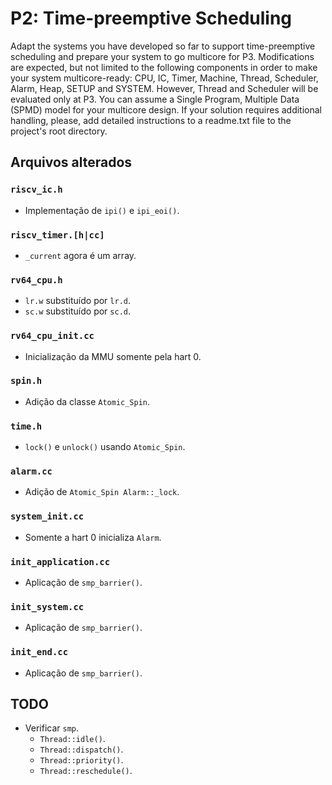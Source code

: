 # P2: Time-preemptive Scheduling

Adapt the systems you have developed so far to support time-preemptive scheduling and prepare your system to go multicore for P3. 
Modifications are expected, but not limited to the following components in order to make your system multicore-ready: CPU, IC, Timer, Machine, Thread, Scheduler, Alarm, Heap, SETUP and SYSTEM. 
However, Thread and Scheduler will be evaluated only at P3.
You can assume a Single Program, Multiple Data (SPMD) model for your multicore design. 
If your solution requires additional handling, please, add detailed instructions to a readme.txt file to the project's root directory.

## Arquivos alterados 

### `riscv_ic.h`

- Implementação de `ipi()` e `ipi_eoi()`.

### `riscv_timer.[h|cc]`

- `_current` agora é um array.

### `rv64_cpu.h`

- `lr.w` substituído por `lr.d`.
- `sc.w` substituído por `sc.d`.

### `rv64_cpu_init.cc`

- Inicialização da MMU somente pela hart 0.

### `spin.h`

- Adição da classe `Atomic_Spin`.

### `time.h`

- `lock()` e `unlock()` usando `Atomic_Spin`.

### `alarm.cc`

- Adição de `Atomic_Spin Alarm::_lock`.

### `system_init.cc`

- Somente a hart 0 inicializa `Alarm`.

### `init_application.cc`

- Aplicação de `smp_barrier()`.

### `init_system.cc`

- Aplicação de `smp_barrier()`.

### `init_end.cc`

- Aplicação de `smp_barrier()`.

## TODO

- Verificar `smp`.
  - `Thread::idle()`.
  - `Thread::dispatch()`.
  - `Thread::priority()`.
  - `Thread::reschedule()`.

